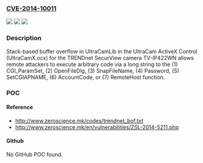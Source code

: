 ### [CVE-2014-10011](https://cve.mitre.org/cgi-bin/cvename.cgi?name=CVE-2014-10011)
![](https://img.shields.io/static/v1?label=Product&message=n%2Fa&color=blue)
![](https://img.shields.io/static/v1?label=Version&message=n%2Fa&color=blue)
![](https://img.shields.io/static/v1?label=Vulnerability&message=n%2Fa&color=brighgreen)

### Description

Stack-based buffer overflow in UltraCamLib in the UltraCam ActiveX Control (UltraCamX.ocx) for the TRENDnet SecurView camera TV-IP422WN allows remote attackers to execute arbitrary code via a long string to the (1) CGI_ParamSet, (2) OpenFileDlg, (3) SnapFileName, (4) Password, (5) SetCGIAPNAME, (6) AccountCode, or (7) RemoteHost function.

### POC

#### Reference
- http://www.zeroscience.mk/codes/trendnet_bof.txt
- http://www.zeroscience.mk/en/vulnerabilities/ZSL-2014-5211.php

#### Github
No GitHub POC found.

